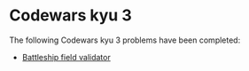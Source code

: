 # Codewars kyu 3

The following Codewars kyu 3 problems have been completed:

* [Battleship field validator](https://www.codewars.com/kata/52bb6539a4cf1b12d90005b7)